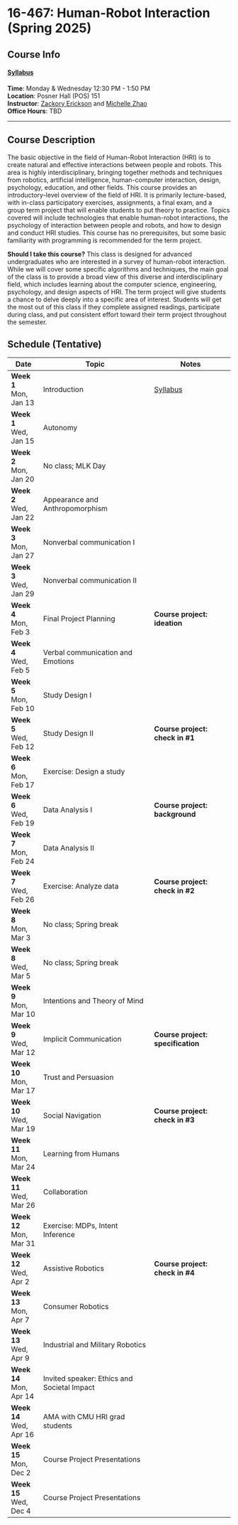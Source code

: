 # 16-467: Human-Robot Interaction (Spring 2025)

## Course Info

#### [Syllabus]()  

**Time**: Monday & Wednesday 12:30 PM - 1:50 PM  
**Location**: Posner Hall (POS) 151  
**Instructor**: [Zackory Erickson](https://zackory.com) and [Michelle Zhao](https://mzhao98.github.io)  
**Office Hours**: TBD  

---

## Course Description

The basic objective in the field of Human-Robot Interaction (HRI) is to create natural and effective interactions between people and robots. This area is highly interdisciplinary, bringing together methods and techniques from robotics, artificial intelligence, human-computer interaction, design, psychology, education, and other fields. This course provides an introductory-level overview of the field of HRI. It is primarily lecture-based, with in-class participatory exercises, assignments, a final exam, and a group term project that will enable students to put theory to practice. Topics covered will include technologies that enable human-robot interactions, the psychology of interaction between people and robots, and how to design and conduct HRI studies. This course has no prerequisites, but some basic familiarity with programming is recommended for the term project.

**Should I take this course?** This class is designed for advanced undergraduates who are interested in a survey of human-robot interaction. While we will cover some specific algorithms and techniques, the main goal of the class is to provide a broad view of this diverse and interdisciplinary field, which includes learning about the computer science, engineering, psychology, and design aspects of HRI. The term project will give students a chance to delve deeply into a specific area of interest. Students will get the most out of this class if they complete assigned readings, participate during class, and put consistent effort toward their term project throughout the semester.

## Schedule (Tentative)

| Date | Topic | Notes |
|---|---|---|
| **Week 1** <br> Mon, <br> Jan 13 | Introduction | [Syllabus]() |
| **Week 1** <br> Wed, <br> Jan 15 | Autonomy |  |
| **Week 2** <br> Mon, <br> Jan 20 | No class; MLK Day |   |
| **Week 2** <br> Wed, <br> Jan 22 | Appearance and Anthropomorphism |  |
| **Week 3** <br> Mon, <br> Jan 27 | Nonverbal communication I |  |
| **Week 3** <br> Wed, <br> Jan 29 | Nonverbal communication II |  |
| **Week 4** <br> Mon, <br> Feb 3 | Final Project Planning | **Course project: ideation** |
| **Week 4** <br> Wed, <br> Feb 5 | Verbal communication and Emotions |  |
| **Week 5** <br> Mon, <br> Feb 10 | Study Design I |  |
| **Week 5** <br> Wed, <br> Feb 12 | Study Design II | **Course project: check in \#1** |
| **Week 6** <br> Mon, <br> Feb 17 | Exercise: Design a study |  |
| **Week 6** <br> Wed, <br> Feb 19 | Data Analysis I | **Course project: background** |
| **Week 7** <br> Mon, <br> Feb 24 | Data Analysis II |  |
| **Week 7** <br> Wed, <br> Feb 26 | Exercise: Analyze data | **Course project: check in \#2** |
| **Week 8** <br> Mon, <br> Mar 3 | No class; Spring break |   |
| **Week 8** <br> Wed, <br> Mar 5 | No class; Spring break |   |
| **Week 9** <br> Mon, <br> Mar 10 | Intentions and Theory of Mind |   |
| **Week 9** <br> Wed, <br> Mar 12 | Implicit Communication | **Course project: specification** |
| **Week 10** <br> Mon, <br> Mar 17 | Trust and Persuasion |   |
| **Week 10** <br> Wed, <br> Mar 19 | Social Navigation | **Course project: check in \#3** |
| **Week 11** <br> Mon, <br> Mar 24 | Learning from Humans |   |
| **Week 11** <br> Wed, <br> Mar 26 | Collaboration |  |
| **Week 12** <br> Mon, <br> Mar 31 | Exercise: MDPs, Intent Inference |   |
| **Week 12** <br> Wed, <br> Apr 2 | Assistive Robotics | **Course project: check in \#4** |
| **Week 13** <br> Mon, <br> Apr 7 | Consumer Robotics |   |
| **Week 13** <br> Wed, <br> Apr 9 | Industrial and Military Robotics |  |
| **Week 14** <br> Mon, <br> Apr 14 | Invited speaker: Ethics and Societal Impact |  |
| **Week 14** <br> Wed, <br> Apr 16 | AMA with CMU HRI grad students |  |
| **Week 15** <br> Mon, <br> Dec 2 | Course Project Presentations |  |
| **Week 15** <br> Wed, <br> Dec 4 | Course Project Presentations |  |

